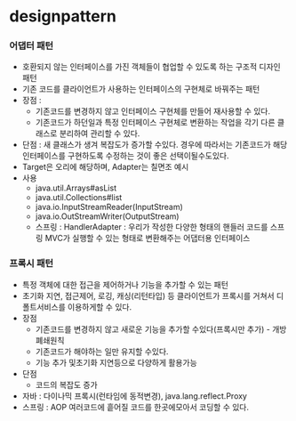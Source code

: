 # designpattern

### 어댑터 패턴
- 호환되지 않는 인터페이스를 가진 객체들이 협업할 수 있도록 하는 구조적 디자인 패턴
- 기존 코드를 클라이언트가 사용하는 인터페이스의 구현체로 바꿔주는 패턴
- 장점 :
    - 기존코드를 변경하지 않고 인터페이스 구현체를 만들어 재사용할 수 있다.
    - 기존코드가 하던일과 특정 인터페이스 구현체로 변환하는 작업을 각기 다른 클래스로 분리하여 관리할 수 있다.
- 단점 : 새 클래스가 생겨 복잡도가 증가할 수있다. 경우에 따라서는 기존코드가 해당 인터페이스를 구현하도록 수정하는 것이 좋은 선택이될수도있다.
- Target은 오리에 해당하며, Adapter는 칠면조 예시
- 사용 
    - java.util.Arrays#asList
    - java.util.Collections#list
    - java.io.InputStreamReader(InputStream)
    - java.io.OutStreamWriter(OutputStream)
    - 스프링 : HandlerAdapter : 우리가 작성한 다양한 형태의 핸들러 코드를 스프링 MVC가 실행할 수 있는 형태로 변환해주는 어댑터용 인터페이스  

### 프록시 패턴
- 특정 객체에 대한 접근을 제어하거나 기능을 추가할 수 있는 패턴
- 초기화 지연, 접근제어, 로깅, 캐싱(리턴타입) 등 클라이언트가 프록시를 거쳐서 디폴트서비스를 이용하게할 수 있다.
- 장점
    - 기존코드를 변경하지 않고 새로운 기능을 추가할 수있다(프록시만 추가) - 개방폐쇄원칙
    - 기존코드가 해야하는 일만 유지할 수있다.
    - 기능 추가 및초기화 지연등으로 다양하게 활용가능
- 단점
    - 코드의 복잡도 증가
- 자바 : 다이나믹 프록시(런타임에 동적변경), java.lang.reflect.Proxy
- 스프링 : AOP  여러코드에 흩어질 코드를 한곳에모아서 코딩할 수 있다.

